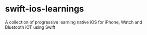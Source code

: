 # swift-ios-learnings
A collection of progressive learning native iOS for iPhone, Watch and Bluetooth iOT using Swift
